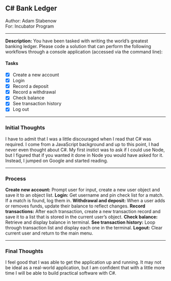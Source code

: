 ## C# Bank Ledger  
Author: Adam Stabenow  
For: Incubator Program  
___
 **Description:** You have been tasked with writing the world’s greatest banking ledger. Please code a solution that can perform the following workflows through a console application (accessed via the command line): 
#### Tasks
- [x] Create a new account 
- [x] Login
- [x] Record a deposit
- [x] Record a withdrawal
- [x] Check balance
- [x] See transaction history
- [x] Log out
___

### Initial Thoughts
I have to admit that I was a little discouraged when I read that C# was required. I come from a JavaScript background and up to this point, I had never even thought about C#. My first instict was to ask if I could use Node, but I figured that if you wanted it done in Node you would have asked for it. Instead, I jumped on Google and started reading.
___
### Process
**Create new account:** Prompt user for input, create a new user object and save it to an object list.
**Login:** Get username and pin check list for a match. If a match is found, log them in.
**Withdrawal and deposit:** When a user adds or removes funds, update their balance to reflect changes.
**Record transactions:**  After each transaction, create a new transaction record and save it to a list that is stored in the current user’s object.
**Check balance:** Retrieve and display balance in terminal.
**See transaction history:** Loop through transaction list and display each one in the terminal.
**Logout:** Clear current user and return to the main menu.
___
### Final Thoughts
I feel good that I was able to get the application up and running. It may not be ideal as a real-world application, but I am confident that with a little more time I will be able to build practical software with C#.
